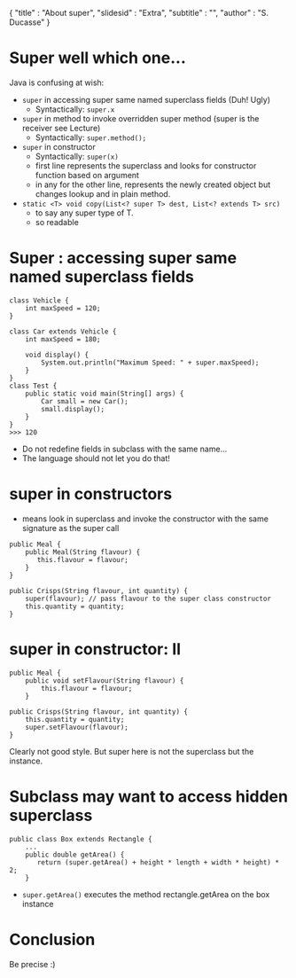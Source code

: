 { 
"title" : "About super",
"slidesid" : "Extra",
"subtitle" : "",
"author" : "S. Ducasse" 
} 
 
# Super well which one... 
 
Java is confusing at wish: 
- `super` in accessing super same named superclass fields \(Duh! Ugly\) 
  - Syntactically: `super.x` 
- `super` in method to invoke overridden super method \(super is the receiver see Lecture\) 
  - Syntactically: `super.method();` 
- `super` in constructor  
  - Syntactically: `super(x)` 
  - first line represents the superclass and looks for constructor function based on argument 
  - in any for the other line, represents the newly created object but changes lookup and in plain method. 
- `static <T> void copy(List<? super T> dest, List<? extends T> src)` 
  - to say any super type of T. 
  - so readable 
 
# Super : accessing super same named superclass fields 
 
``` 
class Vehicle { 
    int maxSpeed = 120; 
} 

class Car extends Vehicle { 
    int maxSpeed = 180; 
  
    void display() { 
        System.out.println("Maximum Speed: " + super.maxSpeed); 
    } 
}
class Test { 
    public static void main(String[] args) { 
        Car small = new Car(); 
        small.display(); 
    } 
} 
>>> 120   
``` 
- Do not redefine fields in subclass with the same name...  
- The language should not let you do that! 
 
# super in constructors 
- means look in superclass and invoke the constructor with the same signature as the super call 
 
``` 
public Meal {
    public Meal(String flavour) {
       this.flavour = flavour;
    }
} 
``` 
 
``` 
public Crisps(String flavour, int quantity) {
    super(flavour); // pass flavour to the super class constructor
    this.quantity = quantity;
} 
``` 
 
# super in constructor: II  
 
``` 
public Meal {
	public void setFlavour(String flavour) {
	    this.flavour = flavour;
	} 
``` 
 
``` 
public Crisps(String flavour, int quantity) {
    this.quantity = quantity;
    super.setFlavour(flavour);
} 
``` 
Clearly not good style. But super here is not the superclass but the instance.  
# Subclass may want to access hidden superclass 
 
``` 
public class Box extends Rectangle {	
	...
	public double getArea() {
	   return (super.getArea() + height * length + width * height) * 2;
	} 
``` 
- `super.getArea()` executes the method rectangle.getArea on the box instance 
 
# Conclusion 
Be precise :\)
